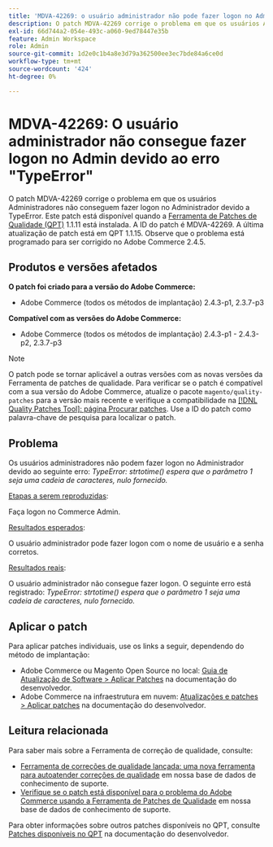 ```yaml
---
title: 'MDVA-42269: o usuário administrador não pode fazer logon no Admin devido ao erro "TypeError"'
description: O patch MDVA-42269 corrige o problema em que os usuários Administradores não conseguem fazer logon no Administrador devido a TypeError. Este patch está disponível quando a [Ferramenta de correções de qualidade (QPT)](/help/announcements/adobe-commerce-announcements/magento-quality-patches-released-new-tool-to-self-serve-quality-patches.md) 1.1.11 está instalada.  A ID do patch é MDVA-42269.  A última atualização de patch está em QPT 1.1.15. Observe que o problema está programado para ser corrigido no Adobe Commerce 2.4.5.
exl-id: 66d744a2-054e-493c-a060-9ed78447e35b
feature: Admin Workspace
role: Admin
source-git-commit: 1d2e0c1b4a8e3d79a362500ee3ec7bde84a6ce0d
workflow-type: tm+mt
source-wordcount: '424'
ht-degree: 0%

---
```


# MDVA-42269: O usuário administrador não consegue fazer logon no Admin devido ao erro &quot;TypeError&quot;

O patch MDVA-42269 corrige o problema em que os usuários Administradores não conseguem fazer logon no Administrador devido a TypeError. Este patch está disponível quando a [Ferramenta de Patches de Qualidade (QPT)](/help/announcements/adobe-commerce-announcements/magento-quality-patches-released-new-tool-to-self-serve-quality-patches.md) 1.1.11 está instalada.  A ID do patch é MDVA-42269.  A última atualização de patch está em QPT 1.1.15. Observe que o problema está programado para ser corrigido no Adobe Commerce 2.4.5.

## Produtos e versões afetados

**O patch foi criado para a versão do Adobe Commerce:**

* Adobe Commerce (todos os métodos de implantação) 2.4.3-p1, 2.3.7-p3

**Compatível com as versões do Adobe Commerce:**

* Adobe Commerce (todos os métodos de implantação) 2.4.3-p1 - 2.4.3-p2, 2.3.7-p3

>[!NOTE]
>
>O patch pode se tornar aplicável a outras versões com as novas versões da Ferramenta de patches de qualidade. Para verificar se o patch é compatível com a sua versão do Adobe Commerce, atualize o pacote `magento/quality-patches` para a versão mais recente e verifique a compatibilidade na [[!DNL Quality Patches Tool]: página Procurar patches](https://devdocs.magento.com/quality-patches/tool.html#patch-grid). Use a ID do patch como palavra-chave de pesquisa para localizar o patch.

## Problema

Os usuários administradores não podem fazer logon no Administrador devido ao seguinte erro: *TypeError: strtotime() espera que o parâmetro 1 seja uma cadeia de caracteres, nulo fornecido.*

<u>Etapas a serem reproduzidas</u>:

Faça logon no Commerce Admin.

<u>Resultados esperados</u>:

O usuário administrador pode fazer logon com o nome de usuário e a senha corretos.

<u>Resultados reais</u>:

O usuário administrador não consegue fazer logon. O seguinte erro está registrado: *TypeError: strtotime() espera que o parâmetro 1 seja uma cadeia de caracteres, nulo fornecido.*

## Aplicar o patch

Para aplicar patches individuais, use os links a seguir, dependendo do método de implantação:

* Adobe Commerce ou Magento Open Source no local: [Guia de Atualização de Software > Aplicar Patches](https://devdocs.magento.com/guides/v2.4/comp-mgr/patching/mqp.html) na documentação do desenvolvedor.
* Adobe Commerce na infraestrutura em nuvem: [Atualizações e patches > Aplicar patches](https://devdocs.magento.com/cloud/project/project-patch.html) na documentação do desenvolvedor.

## Leitura relacionada

Para saber mais sobre a Ferramenta de correção de qualidade, consulte:

* [Ferramenta de correções de qualidade lançada: uma nova ferramenta para autoatender correções de qualidade](/help/announcements/adobe-commerce-announcements/magento-quality-patches-released-new-tool-to-self-serve-quality-patches.md) em nossa base de dados de conhecimento de suporte.
* [Verifique se o patch está disponível para o problema do Adobe Commerce usando a Ferramenta de Patches de Qualidade](/help/support-tools/patches-available-in-qpt-tool/check-patch-for-magento-issue-with-magento-quality-patches.md) em nossa base de dados de conhecimento de suporte.

Para obter informações sobre outros patches disponíveis no QPT, consulte [Patches disponíveis no QPT](https://devdocs.magento.com/quality-patches/tool.html#patch-grid) na documentação do desenvolvedor.
